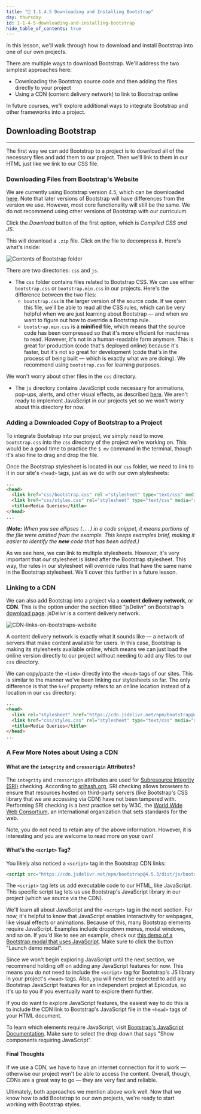 ```yaml
---
title: "📓 1.1.4.5 Downloading and Installing Bootstrap"
day: thursday
id: 1-1-4-5-downloading-and-installing-bootstrap
hide_table_of_contents: true
---
```


In this lesson, we'll walk through how to download and install Bootstrap into one of our own projects.

There are multiple ways to download Bootstrap. We'll address the two simplest approaches here:

* Downloading the Bootstrap source code and then adding the files directly to your project
* Using a CDN (content delivery network) to link to Bootstrap online

 In future courses, we'll explore additional ways to integrate Bootstrap and other frameworks into a project.

## Downloading Bootstrap

---

The first way we can add Bootstrap to a project is to download all of the necessary files and add them to our project. Then we'll link to them in our HTML just like we link to our CSS file.

### Downloading Files from Bootstrap's Website

We are currently using Bootstrap version 4.5, which can be downloaded [here](https://getbootstrap.com/docs/4.5/getting-started/download/). Note that later versions of Bootstrap will have differences from the version we use. However, most core functionality will still be the same. We do not recommend using other versions of Bootstrap with our curriculum.

Click the _Download_ button of the first option, which is _Compiled CSS and JS_.

This will download a `.zip` file. Click on the file to decompress it. Here's what's inside:

![Contents of Bootstrap folder](https://learnhowtoprogram.s3.us-west-2.amazonaws.com/INTRO/week1-html-css/Week-1-2020-images/Bootstrap+images/bootstrap-contents.png)

There are two directories: `css` and `js`.

* The `css` folder contains files related to Bootstrap CSS. We can use either `bootstrap.css` or `bootstrap.min.css` in our projects. Here's the difference between the two files:
  * `bootstrap.css` is the larger version of the source code. If we open this file, we'll be able to read all the CSS rules, which can be very helpful when we are just learning about Bootstrap — and when we want to figure out how to override a Bootstrap rule.
  * `bootstrap.min.css` is a **minified** file, which means that the source code has been compressed so that it's more efficient for machines to read. However, it's not in a human-readable form anymore. This is great for production (code that's deployed online) because it's faster, but it's not so great for development (code that's in the process of being built — which is exactly what we are doing). We recommend using `bootstrap.css` for learning purposes.

We won't worry about other files in the `css` directory.

* The `js` directory contains JavaScript code necessary for animations, pop-ups, alerts, and other visual effects, as described [here](https://getbootstrap.com/docs/4.5/getting-started/javascript/). We aren't ready to implement JavaScript in our projects yet so we won't worry about this directory for now.

### Adding a Downloaded Copy of Bootstrap to a Project

To integrate Bootstrap into our project, we simply need to move `bootstrap.css` into the `css` directory of the project we're working on. This would be a good time to practice the `$ mv` command in the terminal, though it's also fine to drag and drop the file.

Once the Bootstrap stylesheet is located in our `css` folder, we need to link to it in our site's `<head>` tags, just as we do with our own stylesheets:

```html
...
<head>
  <link href="css/bootstrap.css" rel ="stylesheet" type="text/css" media="all">
  <link href="css/styles.css" rel="stylesheet" type="text/css" media="all">
  <title>Media Queries</title>
</head>
...
```

_(**Note:** When you see ellipses (`...`) in a code snippet, it means portions of the file were omitted from the example. This keeps examples brief, making it easier to identify the **new** code that has been added.)_

As we see here, we can link to multiple stylesheets. However, it's very important that _our_ stylesheet is listed after the Bootstrap stylesheet. This way, the rules in our stylesheet will override rules that have the same name in the Bootstrap stylesheet. We'll cover this further in a future lesson.

### Linking to a CDN

We can also add Bootstrap into a project via a **content delivery network**, or **CDN**. This is the option under the section titled "jsDelivr" on Bootstrap's [download page](https://getbootstrap.com/docs/4.5/getting-started/download/#jsdelivr). jsDelivr is a content delivery network.

![CDN-links-on-bootstraps-website](https://learnhowtoprogram.s3.us-west-2.amazonaws.com/bootstrap-cdn-with-jsdeliver.png)

A content delivery network is exactly what it sounds like — a network of servers that make content available for users. In this case, Bootstrap is making its stylesheets available online, which means we can just load the online version directly to our project without needing to add any files to our `css` directory.

We can copy/paste the `<link>` directly into the `<head>` tags of our sites. This is similar to the manner we've been linking our stylesheets so far. The only difference is that the `href` property refers to an online location instead of a location in our `css` directory:

```html
...
<head>
  <link rel="stylesheet" href="https://cdn.jsdelivr.net/npm/bootstrap@4.5.3/dist/css/bootstrap.min.css" integrity="sha384-TX8t27EcRE3e/ihU7zmQxVncDAy5uIKz4rEkgIXeMed4M0jlfIDPvg6uqKI2xXr2" crossorigin="anonymous">
  <link href="css/styles.css" rel="stylesheet" type="text/css" media="all">
  <title>Media Queries</title>
</head>
...
```

### A Few More Notes about Using a CDN

#### What are the `integrity` and `crossorigin` Attributes?

The `integrity` and `crossorigin` attributes are used for [Subresource Integrity (SRI)](https://www.w3.org/TR/SRI/) checking. According to [srihash.org](https://www.srihash.org/), SRI checking allows browsers to ensure that resources hosted on third-party servers (like Bootstrap's CSS library that we are accessing via CDN) have not been tampered with. Performing SRI checking is a best practice set by W3C, the [World Wide Web Consortium](https://www.w3.org/Consortium/), an international organization that sets standards for the web.

Note, you do not need to retain any of the above information. However, it is interesting and you are welcome to read more on your own!

#### What's the `<script>` Tag?

You likely also noticed a `<script>` tag in the Bootstrap CDN links:

```html
<script src="https://cdn.jsdelivr.net/npm/bootstrap@4.5.3/dist/js/bootstrap.bundle.min.js" integrity="sha384-ho+j7jyWK8fNQe+A12Hb8AhRq26LrZ/JpcUGGOn+Y7RsweNrtN/tE3MoK7ZeZDyx" crossorigin="anonymous"></script>
```

The `<script>` tag lets us add executable code to our HTML, like JavaScript. This specific script tag lets us use Bootstrap's JavaScript library in our project (which we source via the CDN). 

We'll learn all about JavaScript and the `<script>` tag in the next section. For now, it's helpful to know that JavaScript enables interactivity for webpages, like visual effects or animations. Because of this, many Bootstrap elements require JavaScript. Examples include dropdown menus, modal windows, and so on. If you'd like to see an example, check out [this demo of a Bootstrap modal that uses JavaScript](https://getbootstrap.com/docs/4.5/components/modal/#live-demo). Make sure to click the button "Launch demo modal".

Since we won't begin exploring JavaScript until the next section, we recommend holding off on adding any JavaScript features for now. This means you do not need to include the `<script>` tag for Bootstrap's JS library in your project's `<head>` tags. Also, you will never be expected to add any Bootstrap JavaScript features for an independent project at Epicodus, so it's up to you if you eventually want to explore them further.

If you do want to explore JavaScript features, the easiest way to do this is to include the CDN link to Bootstrap's JavaScript file in the `<head>` tags of your HTML document. 

To learn which elements require JavaScript, visit [Bootstrap's JavaScript Documentation](https://getbootstrap.com/docs/4.5/getting-started/introduction/#components). Make sure to select the drop down that says "Show components requiring JavaScript".

#### Final Thoughts

If we use a CDN, we have to have an internet connection for it to work — otherwise our project won't be able to access the content. Overall, though, CDNs are a great way to go — they are very fast and reliable.

Ultimately, both approaches we mention above work well. Now that we know how to add Bootstrap to our own projects, we're ready to start working with Bootstrap styles.
